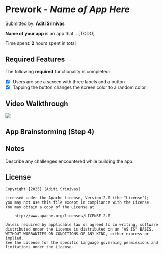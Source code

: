 # Prework - *Name of App Here*

Submitted by: **Aditi Srinivas**

**Name of your app** is an app that... [TODO] 

Time spent: **2** hours spent in total

## Required Features

The following **required** functionality is completed:

- [x] Users are see a screen with three labels and a button
- [x] Tapping the button changes the screen color to a random color
 
## Video Walkthrough
<div>
    <a href="https://www.loom.com/share/242760b96d0547c1b732a86cffd5cdc6">
    <a href="https://www.loom.com/share/242760b96d0547c1b732a86cffd5cdc6">
      <img style="max-width:300px;" src="https://cdn.loom.com/sessions/thumbnails/242760b96d0547c1b732a86cffd5cdc6-408ba71978fa3da6-full-play.gif">
    </a>
  </div>

## App Brainstorming (Step 4)

## Notes

Describe any challenges encountered while building the app.

## License

    Copyright [2025] [Aditi Srinivas]

    Licensed under the Apache License, Version 2.0 (the "License");
    you may not use this file except in compliance with the License.
    You may obtain a copy of the License at

        http://www.apache.org/licenses/LICENSE-2.0

    Unless required by applicable law or agreed to in writing, software
    distributed under the License is distributed on an "AS IS" BASIS,
    WITHOUT WARRANTIES OR CONDITIONS OF ANY KIND, either express or implied.
    See the License for the specific language governing permissions and
    limitations under the License.
